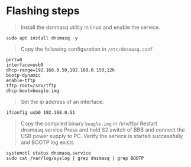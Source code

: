 # Flashing steps
 
> Install the dsnmasq utility in linux and enable the service.
```
sudo apt install dnsmasq -y
```
> Copy the following configuration in `/etc/dnsmasq.conf`
```
port=0
interface=usb0 
dhcp-range=192.168.0.50,192.168.0.150,12h
bootp-dynamic
enable-tftp
tftp-root=/srv/tftp
dhcp-boot=beagle.img
```

> Set the ip address of an interface.

```
ifconfig usb0 192.168.0.51
```

> Copy the compiled binary `beagle.img` in /srv/tfp/
> Restart dnsmasq.service
> Press and hold S2 switch of BBB and connect the USB power supply to PC.
> Verify the service is started successfully and BOOTP log exists 

```
systemctl status dnsmasq.service
sudo cat /var/log/syslog | grep dnsmasq | grep BOOTP
```
